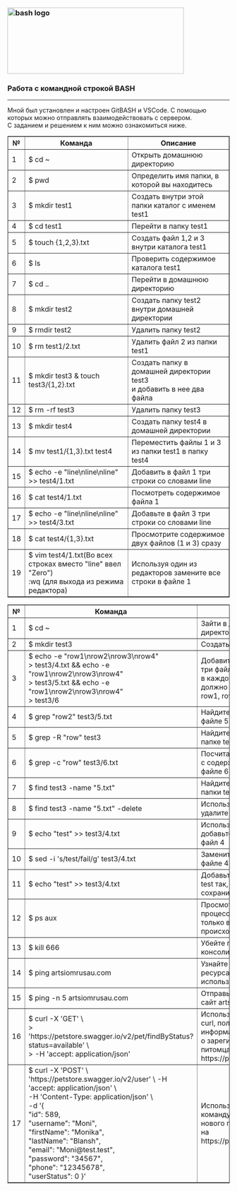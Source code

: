 
### <img src="https://upload.wikimedia.org/wikipedia/commons/thumb/8/82/Gnu-bash-logo.svg/2560px-Gnu-bash-logo.svg.png" title="bash logo" alt="bash logo" width="400" height="150"/> 
### Работа с командной строкой BASH
<hr>
Мной был установлен и настроен GitBASH и VSCode. С помощью которых можно отправлять взаимодействовать с сервером.<br>
 С заданием и решением к ним можно ознакомиться ниже.


<title>Таблица1</title>
</head>
<body>
<table border="1">
  <tr><th>№</th><th>Команда</th><th>Описание</th></tr>
  <tr><td>1</td><td>$ cd ~</td><td>Открыть домашнюю директорию</td></tr>
  <tr><td>2</td><td>$ pwd</td><td>Определить имя папки, в которой вы находитесь</td></tr>
  <tr><td>3</td><td>$ mkdir test1</td><td>Создать внутри этой папки каталог с именем test1</td></tr>
  <tr><td>4</td><td>$ cd test1</td><td>Перейти в папку test1</td></tr>
  <tr><td>5</td><td>$ touch {1,2,3}.txt</td><td>Создать файл 1,2 и 3 внутри каталога test1</td></tr>
  <tr><td>6</td><td>$ ls</td><td>Проверить содержимое каталога test1</td></tr>
  <tr><td>7</td><td>$ cd ..</td><td>Перейти в домашнюю директорию</td></tr>
  <tr><td>8</td><td>$ mkdir test2</td><td>Создать папку test2 внутри домашней директории</td></tr>
  <tr><td>9</td><td>$ rmdir test2</td><td>Удалить папку test2</td></tr>
  <tr><td>10</td><td>$ rm test1/2.txt</td><td>Удалить файл 2 из папки test1</td></tr>
  <tr><td>11</td><td>$ mkdir test3 & touch test3/{1,2}.txt</td><td>Создать папку в домашней директории test3<br> и добавить в нее два файла</td></tr>
  <tr><td>12</td><td>$ rm -rf test3</td><td>Удалить папку test3</td></tr>
  <tr><td>13</td><td>$ mkdir test4</td><td>Создать папку test4 в домашней директории</td></tr>
  <tr><td>14</td><td>$ mv test1/{1,3}.txt test4</td><td>Переместить файлы 1 и 3 из папки test1 в папку test4</td></tr>
  <tr><td>15</td><td>$ echo -e "line\nline\nline" >> test4/1.txt</td><td>Добавить в файл 1 три строки со словами line</td></tr>
  <tr><td>16</td><td>$ cat test4/1.txt</td><td>Посмотреть содержимое файла 1</td></tr>
  <tr><td>17</td><td>$ echo -e "line\nline\nline" >> test4/3.txt</td><td>Добавьте в файл 3 три строки со словами line</td></tr>
  <tr><td>18</td><td>$ cat test4/{1,3}.txt</td><td>Просмотрите содержимое двух файлов (1 и 3) сразу</td></tr>
  <tr><td>19</td><td>$ vim test4/1.txt(Во всех строках вместо "line" ввел "Zero")<br>:wq (для выхода из режима редактора)</td><td>Используя один из редакторов замените все строки в файле 1</td></tr>

</table>



<title>Таблица2</title>
</head>
<body>
<table border="1">
  <tr><th>№</th><th>Команда</th><th>Описание</th></tr>
  <tr><td>1</td><td>$ cd ~</td><td>Зайти в домашнюю директорию</td></tr>
  <tr><td>2</td><td>$ mkdir test3</td><td>Создать папку test3</td></tr>
  <tr><td>3</td><td>$ echo -e "row1\nrow2\nrow3\nrow4" <br>
  > test3/4.txt && echo -e "row1\nrow2\nrow3\nrow4" <br>
  > test3/5.txt && echo -e "row1\nrow2\nrow3\nrow4" <br>
  > test3/6</td><td>Добавить в папку test3 три файла 4, 5 и 6,<br> в каждом из которых должно быть по 4 строки row1, row2, row3, row4</td></tr>
  <tr><td>4</td><td>$ grep "row2" test3/5.txt</td><td>Найдите строку row2 в файле 5</td></tr>
  <tr><td>5</td><td>$ grep -R "row" test3</td><td>Найдите строку row в папке test3</td></tr>
  <tr><td>6</td><td>$ grep -c "row" test3/6.txt</td><td>Посчитайте сколько строк с содержимым row в файле 6</td></tr>
  <tr><td>7</td><td>$ find test3 -name "5.txt"</td><td>Найдите файл 5 внутри папки test3</td></tr>
  <tr><td>8</td><td>$ find test3 -name "5.txt" -delete</td><td>Используя команду find, удалите файл 5</td></tr>
  <tr><td>9</td><td>$ echo "test" >> test3/4.txt</td><td>Используя команду echo, добавьте слово test в файл 4</td></tr>
  <tr><td>10</td><td>$ sed  -i 's/test/fail/g' test3/4.txt</td><td>Замените слово test в файле 4 на fail</td></tr>
  <tr><td>11</td><td>$ echo  "test" >> test3/4.txt</td><td>Добавьте в файл 4 слово test так, чтобы сохранилось содержимое</td></tr>
  <tr><td>12</td><td>$ ps aux</td><td>Просмотрите все процессы для юзеров не <br>только в консоли, которые происходят в системе</td></tr>
  <tr><td>13</td><td>$ kill 666</td><td>Убейте процесс 666 в консоли</td></tr>
  <tr><td>14</td><td>$ ping artsiomrusau.com</td><td>Узнайте доступность ресурса artsiomrusau.com, используя ping</td></tr>
  <tr><td>15</td><td>$ ping -n 5 artsiomrusau.com</td><td>Отправьте 5 пакетов на сайт artsiomrusau.com</td></tr>
  <tr><td>16</td><td>$  curl -X 'GET' \<br>
	>   'https://petstore.swagger.io/v2/pet/findByStatus?status=available' \<br>
	>   -H 'accept: application/json'</td><td>Используя GET и команду curl, получите информацию<br> о зарегистрированных питомцах на https://petstore.swagger.io/</td></tr>
  <tr><td>17</td><td>$ curl -X 'POST' \
  'https://petstore.swagger.io/v2/user' \
  -H 'accept: application/json' \<br>
  -H 'Content-Type: application/json' \<br>
  -d '{<br>
  "id": 589,<br>
  "username": "Moni",<br>
  "firstName": "Monika",<br>
  "lastName": "Blansh",<br>
  "email": "Moni@test.test",<br>
  "password": "34567",<br>
  "phone": "12345678",<br>
  "userStatus": 0
}'</td><td>Используя POST и команду curl, создайте нового пользователя<br> на https://petstore.swagger.io/</td></tr>
  </table>